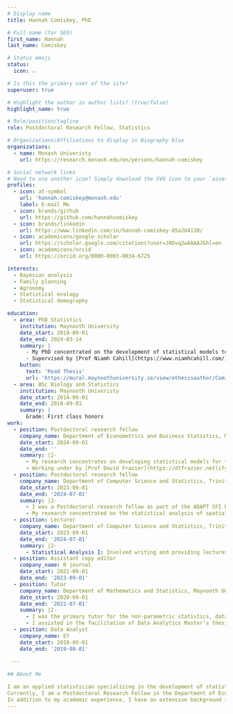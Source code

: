```yaml
---
# Display name
title: Hannah Comiskey, PhD

# Full name (for SEO)
first_name: Hannah
last_name: Comiskey

# Status emoji
status:
  icon: ☕️

# Is this the primary user of the site?
superuser: true

# Highlight the author in author lists? (true/false)
highlight_name: true

# Role/position/tagline
role: Postdoctoral Research Fellow, Statistics

# Organizations/Affiliations to display in Biography blox
organizations:
  - name: Monash Univeristy
    url: https://research.monash.edu/en/persons/hannah-comiskey

# Social network links
# Need to use another icon? Simply download the SVG icon to your `assets/media/icons/` folder.
profiles:
  - icon: at-symbol
    url: 'hannah.comiskey@monash.edu'
    label: E-mail Me
  - icon: brands/github
    url: https://github.com/hannahcomiskey
  - icon: brands/linkedin
    url: https://www.linkedin.com/in/hannah-comiskey-85a284130/
  - icon: academicons/google-scholar
    url: https://scholar.google.com/citations?user=J0Dvq2wAAAAJ&hl=en
  - icon: academicons/orcid
    url: https://orcid.org/0000-0003-0034-6725

interests:
  - Bayesian analysis
  - Family planning
  - Agronomy
  - Statistical ecology
  - Statistical demography

education:
  - area: PhD Statistics
    institution: Maynooth University
    date_start: 2019-09-01
    date_end: 2024-03-14
    summary: |
      - My PhD concentrated on the development of statistical models to assess the contributions of the public and private sectors to the supply of modern contraceptives in low- and middle-income countries. 
      - Supervised by [Prof Niamh Cahill](https://www.niamhcahill.com/) and [Prof Leontine Alkema] (https://leontinealkema.github.io/alkema_lab/). 
    button:
      text: 'Read Thesis'
      url: 'https://mural.maynoothuniversity.ie/view/ethesisauthor/Comiskey=3AHannah=3A=3A.html'
  - area: BSc Biology and Statistics
    institution: Maynooth Univeristy
    date_start: 2014-09-01
    date_end: 2018-09-01
    summary: |
      Grade: First class honors
work:
  - position: Postdoctoral research fellow
    company_name: Department of Econometrics and Business Statistics, Monash University, Melbourne, Australia.
    date_start: 2024-09-01
    date_end: ''
    summary: |2-
      - My research concentrates on developing statistical models for the analysis of time dependent, compositional and/or spatial data. I am also working in working in forecast reconciliation for compositional data with Bayesian statistical models. 
      - Working under by [Prof David Frazier](https://dtfrazier.netlify.app/) and [Assoc. Prof Ole Maneesoonthorn] (https://sites.google.com/view/o-maneesoonthorn). 
  - position: Postdoctoral research fellow
    company_name: Department of Computer Science and Statistics, Trinity College, Dublin, Ireland.
    date_start: 2023-09-01
    date_end: '2024-07-01'
    summary: |2-
      - I was a Postdoctoral research fellow as part of the ADAPT SFI Research Centre for AI-Driven Digital Content Technology. There, I worked on the LegacyNet project and the LegumeLegacy Doctoral Network.
      - My research concentrated on the statistical analysis of spatial and temporal trends in multi-species grassland mixtures.
  - position: Lecturer
    company_name: Department of Computer Science and Statistics, Trinity College, Dublin, Ireland.
    date_start: 2023-09-01
    date_end: '2024-07-01'
    summary: |2-
      - Statistical Analysis I: Involved writing and providing lectures, online assessment materials and examinations for an undergraduate level course on statistical analysis.
  - position: Assistant copy editor
    company_name: R journal
    date_start: 2021-09-01
    date_end: '2023-09-01'
  - position: Tutor
    company_name: Department of Mathematics and Statistics, Maynooth University, Ireland.
    date_start: 2020-09-01
    date_end: '2022-07-01'
    summary: |2-
      - I was the primary tutor for the non-parametric statistics, data analysis and Bayesian analysis courses.
      - I assisted in the facilitation of Data Analytics Master’s thesis projects in 2021.
  - position: Data Analyst
    company_name: EY
    date_start: 2018-09-01
    date_end: '2019-08-01'
  
 ---

## About Me

I am an applied statistician specializing in the development of statistical models for time-dependent, compositional, and spatial data. My research focuses on creating models that effectively analyse these complex datasets. Previously, I developed statistical indicators using family planning and agronomic data. My expertise lies in Bayesian modelling techniques, which leverage hierarchical structures to facilitate information exchange across populations, quantify parameter uncertainty, and integrate prior knowledge into statistical frameworks.
Currently, I am a Postdoctoral Research Fellow in the Department of Econometrics and Business Statistics under Prof David Fraizer and Assoc. Prof. Ole Maneesoonthorn at Monash University, Melbourne, Australia. My work here involves applying Bayesian statistical models to forecast reconciliation for compositional data. I completed my PhD at Maynooth University under the supervision of Prof. Niamh Cahill, supported by the SFI Centre for Research Training in Foundations of Data Science. During this time, I also led an undergraduate statistics module at Trinity College Dublin and tutored undergraduate and postgraduate statistics courses, both online and in person.
In addition to my academic experience, I have an extensive background in teaching mathematics. For eight years, I tutored second-level mathematics to Junior and Leaving Certificate students at both higher and ordinary levels. I have also earned a Professional Certificate in Teaching and Learning from Maynooth University. Before pursuing my PhD, I worked as an analyst in the Data Analytics department at EY Dublin
---
```

